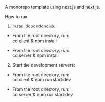 A monorepo template using nest.js and next.js.  
  
How to run

1. Install dependencies:  

- From the root directory, run:  
cd client & npm install  
  
- From the root directory, run:  
cd server & npm install  
  
2. Start the development servers:
- From the root directory, run:  
cd client & npm run start:dev  
  
- From the root directory, run:  
cd server & npm run start:dev  